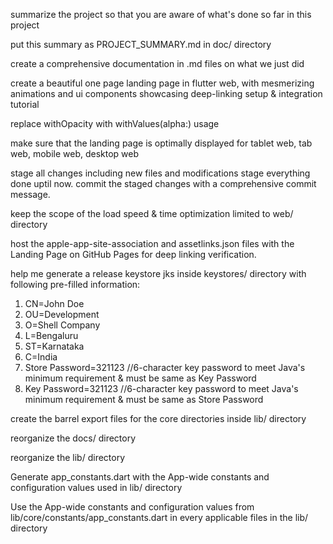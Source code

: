 summarize the project so that you are aware of what's done so far in this project

put this summary as PROJECT_SUMMARY.md in doc/ directory

create a comprehensive documentation in .md files on what we just did

create a beautiful one page landing page in flutter web, with mesmerizing animations and ui components showcasing deep-linking setup & integration tutorial

replace withOpacity with withValues(alpha:) usage

make sure that the landing page is optimally displayed for tablet web, tab web, mobile web, desktop web

stage all changes including new files and modifications
stage everything done uptil now.
commit the staged changes with a comprehensive commit message.

keep the scope of the load speed & time optimization limited to web/ directory

host the apple-app-site-association and assetlinks.json files with the Landing Page on GitHub Pages for deep linking verification.

help me generate a release keystore jks inside keystores/ directory with following pre-filled information:
1. CN=John Doe 
2. OU=Development
3. O=Shell Company
4. L=Bengaluru
5. ST=Karnataka
6. C=India
7. Store Password=321123 //6-character key password to meet Java's minimum requirement & must be same as Key Password
8. Key Password=321123 //6-character key password to meet Java's minimum requirement & must be same as Store Password

create the barrel export files for the core directories inside lib/ directory

reorganize the docs/ directory

reorganize the lib/ directory

Generate app_constants.dart with the App-wide constants and configuration values used in lib/ directory

Use the App-wide constants and configuration values from lib/core/constants/app_constants.dart in every applicable files in the lib/ directory
